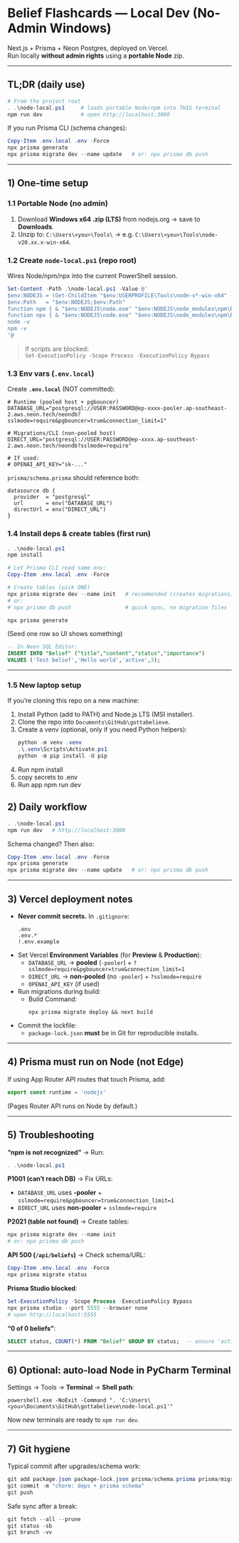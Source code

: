 # Belief Flashcards — Local Dev (No-Admin Windows)

Next.js + Prisma + Neon Postgres, deployed on Vercel.  
Run locally **without admin rights** using a **portable Node** zip.

---

## TL;DR (daily use)

```powershell
# From the project root
. .\node-local.ps1     # loads portable Node/npm into THIS terminal
npm run dev            # open http://localhost:3000
```

If you run Prisma CLI (schema changes):
```powershell
Copy-Item .env.local .env -Force
npx prisma generate
npx prisma migrate dev --name update   # or: npx prisma db push
```

---

## 1) One-time setup

### 1.1 Portable Node (no admin)
1. Download **Windows x64 .zip (LTS)** from nodejs.org → save to **Downloads**.  
2. Unzip to: `C:\Users\<you>\Tools\` → e.g. `C:\Users\<you>\Tools\node-v20.xx.x-win-x64`.

### 1.2 Create `node-local.ps1` (repo root)
Wires Node/npm/npx into the current PowerShell session.

```powershell
Set-Content -Path .\node-local.ps1 -Value @'
$env:NODEJS = (Get-ChildItem "$env:USERPROFILE\Tools\node-v*-win-x64" -Directory | Sort-Object LastWriteTime -Desc | Select-Object -First 1).FullName
$env:Path   = "$env:NODEJS;$env:Path"
function npm { & "$env:NODEJS\node.exe" "$env:NODEJS\node_modules\npm\bin\npm-cli.js" $args }
function npx { & "$env:NODEJS\node.exe" "$env:NODEJS\node_modules\npm\bin\npx-cli.js" $args }
node -v
npm -v
'@
```

> If scripts are blocked:  
> `Set-ExecutionPolicy -Scope Process -ExecutionPolicy Bypass`

### 1.3 Env vars (`.env.local`)
Create **`.env.local`** (NOT committed):

```env
# Runtime (pooled host + pgbouncer)
DATABASE_URL="postgresql://USER:PASSWORD@ep-xxxx-pooler.ap-southeast-2.aws.neon.tech/neondb?sslmode=require&pgbouncer=true&connection_limit=1"

# Migrations/CLI (non-pooled host)
DIRECT_URL="postgresql://USER:PASSWORD@ep-xxxx.ap-southeast-2.aws.neon.tech/neondb?sslmode=require"

# If used:
# OPENAI_API_KEY="sk-..."
```

`prisma/schema.prisma` should reference both:
```prisma
datasource db {
  provider  = "postgresql"
  url       = env("DATABASE_URL")
  directUrl = env("DIRECT_URL")
}
```

### 1.4 Install deps & create tables (first run)

```powershell
. .\node-local.ps1
npm install

# Let Prisma CLI read same env:
Copy-Item .env.local .env -Force

# Create tables (pick ONE)
npx prisma migrate dev --name init   # recommended (creates migrations)
# or:
# npx prisma db push                 # quick sync, no migration files

npx prisma generate
```

(Seed one row so UI shows something)
```sql
-- In Neon SQL Editor:
INSERT INTO "Belief" ("title","content","status","importance")
VALUES ('Test belief','Hello world','active',3);
```

---

### 1.5 New laptop setup

If you’re cloning this repo on a new machine:

1. Install Python (add to PATH) and Node.js LTS (MSI installer).
2. Clone the repo into `Documents\GitHub\gottabelieve`.
3. Create a venv (optional, only if you need Python helpers):
   ```powershell
   python -m venv .venv
   .\.venv\Scripts\Activate.ps1
   python -m pip install -U pip
4. Run npm install
5. copy secrets to .env
6. Run app
    npm run dev

## 2) Daily workflow

```powershell
. .\node-local.ps1
npm run dev   # http://localhost:3000
```

Schema changed? Then also:
```powershell
Copy-Item .env.local .env -Force
npx prisma generate
npx prisma migrate dev --name update   # or: npx prisma db push
```

---

## 3) Vercel deployment notes

- **Never commit secrets.** In `.gitignore`:
  ```gitignore
  .env
  .env.*
  !.env.example
  ```
- Set Vercel **Environment Variables** (for **Preview** & **Production**):
  - `DATABASE_URL` → **pooled** (`-pooler`) + `?sslmode=require&pgbouncer=true&connection_limit=1`
  - `DIRECT_URL` → **non-pooled** (no `-pooler`) + `?sslmode=require`
  - `OPENAI_API_KEY` (if used)
- Run migrations during build:
  - Build Command:
    ```
    npx prisma migrate deploy && next build
    ```
- Commit the lockfile:
  - `package-lock.json` **must** be in Git for reproducible installs.

---

## 4) Prisma must run on Node (not Edge)

If using App Router API routes that touch Prisma, add:
```ts
export const runtime = 'nodejs'
```
(Pages Router API runs on Node by default.)

---

## 5) Troubleshooting

**“npm is not recognized”** → Run:
```powershell
. .\node-local.ps1
```

**P1001 (can’t reach DB)** → Fix URLs:
- `DATABASE_URL` uses **-pooler** + `sslmode=require&pgbouncer=true&connection_limit=1`
- `DIRECT_URL` uses **non-pooler** + `sslmode=require`

**P2021 (table not found)** → Create tables:
```powershell
npx prisma migrate dev --name init
# or: npx prisma db push
```

**API 500 (`/api/beliefs`)** → Check schema/URL:
```powershell
Copy-Item .env.local .env -Force
npx prisma migrate status
```

**Prisma Studio blocked**:
```powershell
Set-ExecutionPolicy -Scope Process -ExecutionPolicy Bypass
npx prisma studio --port 5555 --browser none
# open http://localhost:5555
```

**“0 of 0 beliefs”**:
```sql
SELECT status, COUNT(*) FROM "Belief" GROUP BY status;  -- ensure 'active'
```

---

## 6) Optional: auto-load Node in PyCharm Terminal

Settings → Tools → **Terminal** → **Shell path**:
```
powershell.exe -NoExit -Command ". 'C:\Users\<you>\Documents\GitHub\gottabelieve\node-local.ps1'"
```
Now new terminals are ready to `npm run dev`.

---

## 7) Git hygiene

Typical commit after upgrades/schema work:
```powershell
git add package.json package-lock.json prisma/schema.prisma prisma/migrations .gitignore
git commit -m "chore: deps + prisma schema"
git push
```

Safe sync after a break:
```powershell
git fetch --all --prune
git status -sb
git branch -vv
```
